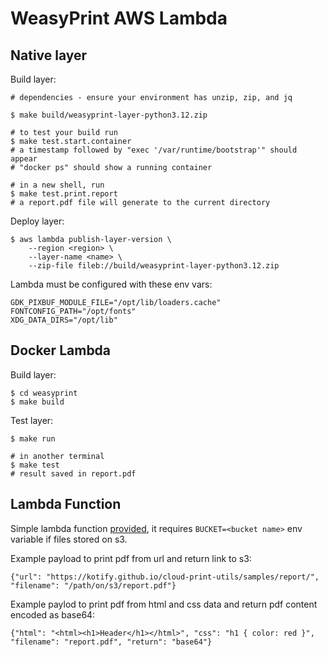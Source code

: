 # WeasyPrint AWS Lambda

## Native layer

Build layer:

    # dependencies - ensure your environment has unzip, zip, and jq

    $ make build/weasyprint-layer-python3.12.zip

    # to test your build run
    $ make test.start.container
    # a timestamp followed by "exec '/var/runtime/bootstrap'" should appear
    # "docker ps" should show a running container

    # in a new shell, run
    $ make test.print.report
    # a report.pdf file will generate to the current directory

Deploy layer:

    $ aws lambda publish-layer-version \
        --region <region> \
        --layer-name <name> \
        --zip-file fileb://build/weasyprint-layer-python3.12.zip

Lambda must be configured with these env vars:

    GDK_PIXBUF_MODULE_FILE="/opt/lib/loaders.cache"
    FONTCONFIG_PATH="/opt/fonts"
    XDG_DATA_DIRS="/opt/lib"

## Docker Lambda

Build layer:

    $ cd weasyprint
    $ make build

Test layer:

    $ make run

    # in another terminal
    $ make test
    # result saved in report.pdf

## Lambda Function

Simple lambda function [provided](./lambda_function.py),
it requires `BUCKET=<bucket name>` env variable if files stored on s3.

Example payload to print pdf from url and return link to s3:

    {"url": "https://kotify.github.io/cloud-print-utils/samples/report/", "filename": "/path/on/s3/report.pdf"}

Example paylod to print pdf from html and css data and return pdf content encoded as base64:

    {"html": "<html><h1>Header</h1></html>", "css": "h1 { color: red }", "filename": "report.pdf", "return": "base64"}

